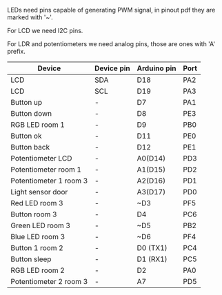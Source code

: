 LEDs need pins capable of generating PWM signal, in pinout pdf they are marked with '~'.

For LCD we need I2C pins.

For LDR and potentiometers we need analog pins, those are ones with 'A' prefix.

|Device|Device pin|Arduino pin|Port|
|----|----|----|----|
|LCD|SDA|D18|PA2|
|LCD|SCL|D19|PA3|
|Button up|-|D7|PA1|
|Button down|-|D8|PE3|
|RGB LED room 1|-|D9|PB0|
|Button ok|-|D11|PE0|
|Button back|-|D12|PE1|
|Potentiometer LCD|-|A0(D14)|PD3|
|Potentiometer room 1|-|A1(D15)|PD2|
|Potentiometer 1 room 3|-|A2(D16)|PD1|
|Light sensor door|-|A3(D17)|PD0|
|Red LED room 3|-|~D3|PF5|
|Button room 3|-|D4|PC6|
|Green LED room 3|-|~D5|PB2|
|Blue LED room 3|-|~D6|PF4|
|Button 1 room 2|-|D0 (TX1)|PC4|
|Button sleep|-|D1 (RX1)|PC5|
|RGB LED room 2|-|D2|PA0|
|Potentiometer 2 room 3|-|A7|PD5|
